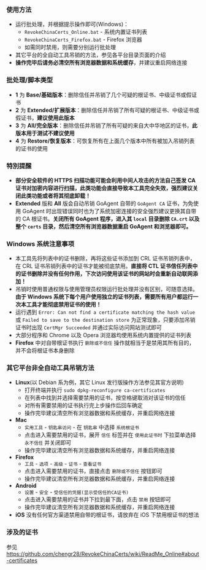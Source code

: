 ### 使用方法
* 运行批处理，并根据提示操作即可(Windows)：
    * `RevokeChinaCerts_Online.bat` - 系统内置证书列表
    * `RevokeChinaCerts_Firefox.bat` - Firefox 浏览器
    * 如需同时禁用，则需要分别运行批处理
* 其它平台的全自动工具吊销的方法，参见各平台目录页面的介绍
* **操作完毕后请务必清空所有浏览器数据和系统缓存**，并建议重启网络连接

### 批处理/脚本类型
* **1** 为 **Base/基础版本**：删除信任并吊销了几个可疑的根证书、中级证书或假证书
* **2** 为 **Extended/扩展版本**：删除信任并吊销了所有可疑的根证书、中级证书或假证书，**建议使用此版本**
* **3** 为 **All/完全版本**：删除信任并吊销了所有可疑的来自大中华地区的证书，**此版本用于测试不建议使用**
* **4** 为 **Restore/恢复版本**：可恢复所有在上面几个版本中所有被加入吊销列表的证书的使用

### 特別提醒
* **部分安全软件的 HTTPS 扫描功能可能会利用中间人攻击的方法自己签发 CA 证书对加密内容进行扫描，此类功能会直接导致本工具完全失效，强烈建议关闭此类功能或者将其彻底卸载！**
* **Extended** 版和 **All** 版会自动吊销 GoAgent 自带的 `GoAgent CA` 证书，为免使用 GoAgent 时出现错误同时也为了系统加密连接的安全强烈建议更换其自带的 CA 根证书。**关闭所有 GoAgent 程序，进入其 `local` 目录删除 `CA.crt` 以及整个 `certs` 目录，然后清空所有浏览器数据重启 GoAgent 和浏览器即可。**

### Windows 系统注意事项
* 本工具先将列表中的证书删除，再将这些证书添加到 CRL 证书吊销列表中，在 CRL 证书吊销列表中的证书才能被彻底禁用。**直接将 CTL 证书信任列表中的证书删除并没有任何作用，下次访问使用该证书的网站时会重新自动联网添加！**
* 吊销时使用普通权限与使用管理员权限运行批处理并没有区别，可随意选择。**由于 Windows 系统下每个用户使用独立的证书列表，需要所有用户都运行一次本工具才能彻底禁用证书的使用！**
* 运行遇到 `Error: Can not find a certificate matching the hash value` 或 `Failed to save to the destination store` 为正常现象，只要添加吊销证书时出现 `CertMgr Succeeded` 并通过实际访问网站测试即可
* 大部分程序和 Chrome 以及 Opera 浏览器均使用系统内置提供的证书列表
* **Firefox** 中对自带根证书执行 `删除或不信任` 操作就相当于是禁用其所有目的，并不会将根证书本身删除

### 其它平台非全自动工具吊销方法
* **Linux**(以 Debian 系为例，其它 Linux 发行版操作方法参见其官方说明)
    * 打开终端并执行 `sudo dpkg-reconfigure ca-certificates`
    * 在列表中找到并选择需要禁用的证书，按空格键取消对该证书的信任
    * 对所有需要禁用的证书执行完上步操作后回车确定
    * 操作完毕建议清空所有浏览器数据和系统缓存，并重启网络连接
* **Mac**
    * `实用工具` - `钥匙串访问` - 在 `钥匙串` 中选择 `系统根证书`
    * 点击进入需要禁用的证书，展开 `信任` 标签并在 `使用此证书时` 下拉菜单选择 `永不信任` 并关闭即可
    * 操作完毕建议清空所有浏览器数据和系统缓存，并重启网络连接
* **Firefox**
    * `工具` - `选项` - `高级` - `证书` - `查看证书`
    * 点击进入需要禁用的证书，直接点击 `删除或不信任` 按钮即可
    * 操作完毕建议清空所有浏览器数据和系统缓存，并重启网络连接
* **Android**
    * `设置` - `安全` - `受信任的凭据(显示受信任的CA证书)`
    * 点击进入需要禁用的证书并下拉到最下面，点击 `禁用` 按钮即可
    * 操作完毕建议清空所有浏览器数据和系统缓存，并重启网络连接
* **iOS** 没有任何官方渠道禁用自带的根证书，请放弃在 iOS 下禁用根证书的想法

### 涉及的证书
参见 https://github.com/chengr28/RevokeChinaCerts/wiki/ReadMe_Online#about-certificates